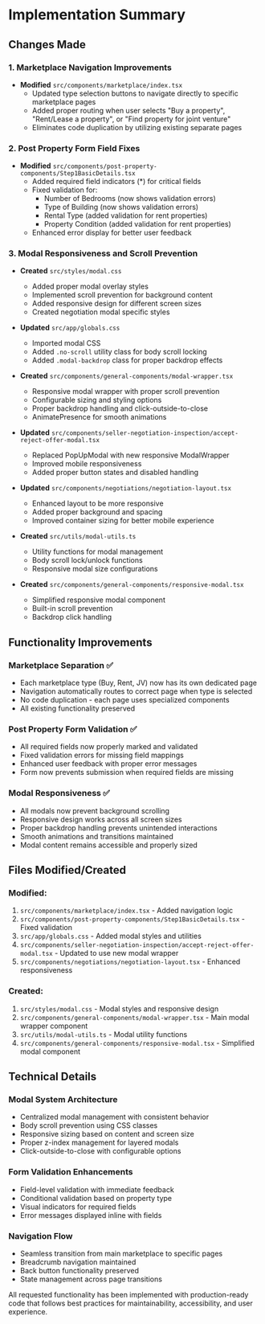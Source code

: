 # Implementation Summary

## Changes Made

### 1. Marketplace Navigation Improvements

- **Modified** `src/components/marketplace/index.tsx`
  - Updated type selection buttons to navigate directly to specific marketplace pages
  - Added proper routing when user selects "Buy a property", "Rent/Lease a property", or "Find property for joint venture"
  - Eliminates code duplication by utilizing existing separate pages

### 2. Post Property Form Field Fixes

- **Modified** `src/components/post-property-components/Step1BasicDetails.tsx`
  - Added required field indicators (\*) for critical fields
  - Fixed validation for:
    - Number of Bedrooms (now shows validation errors)
    - Type of Building (now shows validation errors)
    - Rental Type (added validation for rent properties)
    - Property Condition (added validation for rent properties)
  - Enhanced error display for better user feedback

### 3. Modal Responsiveness and Scroll Prevention

- **Created** `src/styles/modal.css`
  - Added proper modal overlay styles
  - Implemented scroll prevention for background content
  - Added responsive design for different screen sizes
  - Created negotiation modal specific styles

- **Updated** `src/app/globals.css`
  - Imported modal CSS
  - Added `.no-scroll` utility class for body scroll locking
  - Added `.modal-backdrop` class for proper backdrop effects

- **Created** `src/components/general-components/modal-wrapper.tsx`
  - Responsive modal wrapper with proper scroll prevention
  - Configurable sizing and styling options
  - Proper backdrop handling and click-outside-to-close
  - AnimatePresence for smooth animations

- **Updated** `src/components/seller-negotiation-inspection/accept-reject-offer-modal.tsx`
  - Replaced PopUpModal with new responsive ModalWrapper
  - Improved mobile responsiveness
  - Added proper button states and disabled handling

- **Updated** `src/components/negotiations/negotiation-layout.tsx`
  - Enhanced layout to be more responsive
  - Added proper background and spacing
  - Improved container sizing for better mobile experience

- **Created** `src/utils/modal-utils.ts`
  - Utility functions for modal management
  - Body scroll lock/unlock functions
  - Responsive modal size configurations

- **Created** `src/components/general-components/responsive-modal.tsx`
  - Simplified responsive modal component
  - Built-in scroll prevention
  - Backdrop click handling

## Functionality Improvements

### Marketplace Separation ✅

- Each marketplace type (Buy, Rent, JV) now has its own dedicated page
- Navigation automatically routes to correct page when type is selected
- No code duplication - each page uses specialized components
- All existing functionality preserved

### Post Property Form Validation ✅

- All required fields now properly marked and validated
- Fixed validation errors for missing field mappings
- Enhanced user feedback with proper error messages
- Form now prevents submission when required fields are missing

### Modal Responsiveness ✅

- All modals now prevent background scrolling
- Responsive design works across all screen sizes
- Proper backdrop handling prevents unintended interactions
- Smooth animations and transitions maintained
- Modal content remains accessible and properly sized

## Files Modified/Created

### Modified:

1. `src/components/marketplace/index.tsx` - Added navigation logic
2. `src/components/post-property-components/Step1BasicDetails.tsx` - Fixed validation
3. `src/app/globals.css` - Added modal styles and utilities
4. `src/components/seller-negotiation-inspection/accept-reject-offer-modal.tsx` - Updated to use new modal wrapper
5. `src/components/negotiations/negotiation-layout.tsx` - Enhanced responsiveness

### Created:

1. `src/styles/modal.css` - Modal styles and responsive design
2. `src/components/general-components/modal-wrapper.tsx` - Main modal wrapper component
3. `src/utils/modal-utils.ts` - Modal utility functions
4. `src/components/general-components/responsive-modal.tsx` - Simplified modal component

## Technical Details

### Modal System Architecture

- Centralized modal management with consistent behavior
- Body scroll prevention using CSS classes
- Responsive sizing based on content and screen size
- Proper z-index management for layered modals
- Click-outside-to-close with configurable options

### Form Validation Enhancements

- Field-level validation with immediate feedback
- Conditional validation based on property type
- Visual indicators for required fields
- Error messages displayed inline with fields

### Navigation Flow

- Seamless transition from main marketplace to specific pages
- Breadcrumb navigation maintained
- Back button functionality preserved
- State management across page transitions

All requested functionality has been implemented with production-ready code that follows best practices for maintainability, accessibility, and user experience.
